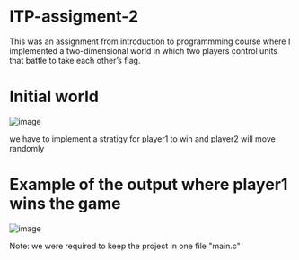 # ITP-assigment-2
This was an assignment from introduction to programmming course where I implemented a two-dimensional world in which two players control units that battle to take each other’s flag.
# Initial world
![image](https://user-images.githubusercontent.com/71794972/137511169-a1d1cb65-9f02-4b41-93c3-6c9432cbdb58.png)

we have to implement a stratigy for player1 to win and player2 will move randomly
# Example of the output where player1 wins the game
![image](https://user-images.githubusercontent.com/71794972/137511606-8f5326a6-1fe6-497b-bd7b-4c2109855064.png)


Note: we were required to keep the project in one file "main.c"
